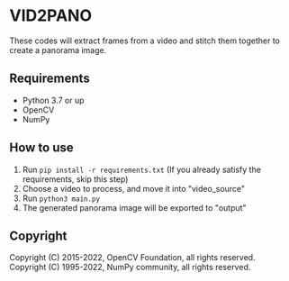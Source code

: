 # VID2PANO

These codes will extract frames from a video and stitch them together to create a panorama image.

## Requirements
- Python 3.7 or up
- OpenCV
- NumPy

## How to use
1. Run ```pip install -r requirements.txt``` (If you already satisfy the requirements, skip this step)
2. Choose a video to process, and move it into "video_source"
3. Run ```python3 main.py```
4. The generated panorama image will be exported to "output"

## Copyright
Copyright (C) 2015-2022, OpenCV Foundation, all rights reserved.
Copyright (C) 1995-2022, NumPy community, all rights reserved.